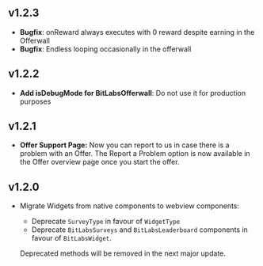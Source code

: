 ## v1.2.3

- **Bugfix**: onReward always executes with 0 reward despite earning in the Offerwall
- **Bugfix**: Endless looping occasionally in the offerwall

## v1.2.2

- **Add isDebugMode for BitLabsOfferwall**: Do not use it for production purposes

## v1.2.1

- **Offer Support Page:** Now you can report to us in case there is a problem with an Offer. The Report a Problem option is now available in the Offer overview page once you start the offer.

## v1.2.0

- Migrate Widgets from native components to webview components:

  - Deprecate `SurveyType` in favour of `WidgetType`
  - Deprecate `BitLabsSurveys` and `BitLabsLeaderboard` components in favour of `BitLabsWidget`.

  Deprecated methods will be removed in the next major update.
